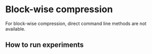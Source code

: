 # Block-wise compression

For block-wise compression, direct command line methods are not available. 

## How to run experiments







